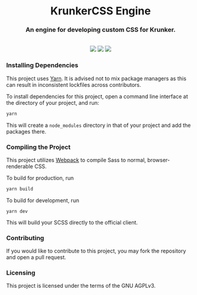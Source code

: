 <h1 align="center">KrunkerCSS Engine</h1>

<h3 align="center">An engine for developing custom CSS for Krunker.</h3>
<br>

<div align="center">
    <img src="https://img.shields.io/github/v/release/KrunkerCSS/Engine?style=for-the-badge&color=d442f5">
    <img src="https://img.shields.io/github/contributors/KrunkerCSS/Engine?style=for-the-badge&color=d442f5">
    <img src="https://img.shields.io/github/languages/code-size/KrunkerCSS/Engine?style=for-the-badge&color=d442f5">
</div>

### Installing Dependencies
This project uses [Yarn](https://yarnpkg.com). It is advised not to mix package managers as this can result in inconsistent lockfiles across contributors.

To install dependencies for this project, open a command line interface at the directory of your project, and run:
```sh
yarn
```

This will create a `node_modules` directory in that of your project and add the packages there.

### Compiling the Project
This project utilizes [Webpack](https://webpack.js.org) to compile Sass to normal, browser-renderable CSS.

To build for production, run
```sh
yarn build
``` 

To build for development, run
```
yarn dev
```

This will build your SCSS directly to the official client.

### Contributing
If you would like to contribute to this project, you may fork the repository and open a pull request.

### Licensing
This project is licensed under the terms of the GNU AGPLv3.
